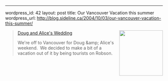 --- 
wordpress_id: 42
layout: post
title: Our Vancouver Vacation this summer
wordpress_url: http://blog.sideline.ca/2004/10/03/our-vancouver-vacation-this-summer/

<img height="146" src="http://my.aream.ca/blogs/images/IMG_6936[1].180x240.JPG" width="139" align="right" /> 
<blockquote><a href="http://my.aream.ca/photos/albums/34.aspx">Doug and Alice's Wedding</a> 
<p>We're off to Vancouver for Doug &amp;amp; Alice's weekend.  We decided to make a bit of a vacation out of it by being tourists on Robson.</p></blockquote>
